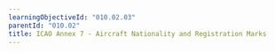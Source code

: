 ```yaml
---
learningObjectiveId: "010.02.03"
parentId: "010.02"
title: ICAO Annex 7 - Aircraft Nationality and Registration Marks
---
```

